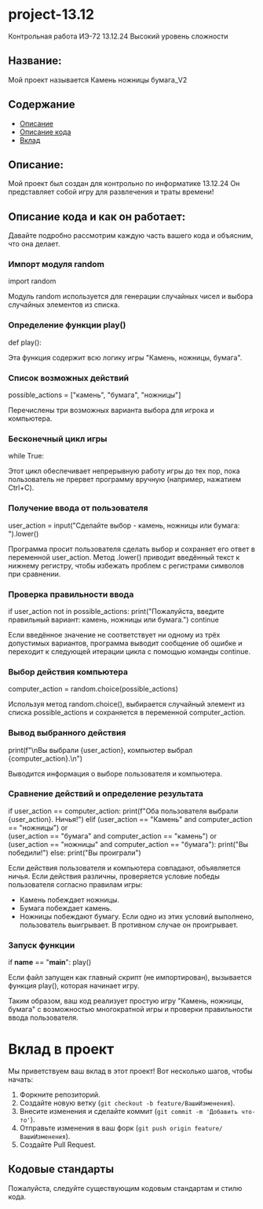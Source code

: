 # project-13.12
Контрольная работа ИЭ-72  13.12.24
Высокий уровень сложности 
## Название:
Мой проект называется Камень ножницы бумага_V2

## Содержание

- [Описание](#описание)
- [Описание кода](#Описаниекода)
- [Вклад](#вклад)

## Описание:
Мой проект был создан для контрольно по информатике 13.12.24 
Он представляет собой игру для развлечения и траты времени!

## Описание кода и как он работает:

Давайте подробно рассмотрим каждую часть вашего кода и объясним, что она делает.

### Импорт модуля random
import random

Модуль random используется для генерации случайных чисел и выбора случайных элементов из списка.

### Определение функции play()
def play():

Эта функция содержит всю логику игры "Камень, ножницы, бумага".

### Список возможных действий
possible_actions = ["камень", "бумага", "ножницы"]

Перечислены три возможных варианта выбора для игрока и компьютера.

### Бесконечный цикл игры
while True:

Этот цикл обеспечивает непрерывную работу игры до тех пор, пока пользователь не прервет программу вручную (например, нажатием Ctrl+C).

### Получение ввода от пользователя
user_action = input("Сделайте выбор - камень, ножницы или бумага: ").lower()

Программа просит пользователя сделать выбор и сохраняет его ответ в переменной user_action. Метод .lower() приводит введённый текст к нижнему регистру, чтобы избежать проблем с регистрами символов при сравнении.

### Проверка правильности ввода
if user_action not in possible_actions:
    print("Пожалуйста, введите правильный вариант: камень, ножницы или бумага.")
    continue

Если введённое значение не соответствует ни одному из трёх допустимых вариантов, программа выводит сообщение об ошибке и переходит к следующей итерации цикла с помощью команды continue.

### Выбор действия компьютера
computer_action = random.choice(possible_actions)

Используя метод random.choice(), выбирается случайный элемент из списка possible_actions и сохраняется в переменной computer_action.

### Вывод выбранного действия
print(f"\nВы выбрали {user_action}, компьютер выбрал {computer_action}.\n")

Выводится информация о выборе пользователя и компьютера.

### Сравнение действий и определение результата
if user_action == computer_action:
    print(f"Оба пользователя выбрали {user_action}. Ничья!")
elif (user_action == "Камень" and computer_action == "ножницы") or \
        (user_action == "бумага" and computer_action == "камень") or \
        (user_action == "ножницы" and computer_action == "бумага"):
    print("Вы победили!")
else:
    print("Вы проиграли")

Если действия пользователя и компьютера совпадают, объявляется ничья. Если действия различны, проверяется условие победы пользователя согласно правилам игры:
- Камень побеждает ножницы.
- Бумага побеждает камень.
- Ножницы побеждают бумагу.
Если одно из этих условий выполнено, пользователь выигрывает. В противном случае он проигрывает.

### Запуск функции
if __name__ == "__main__":
    play()

Если файл запущен как главный скрипт (не импортирован), вызывается функция play(), которая начинает игру.

Таким образом, ваш код реализует простую игру "Камень, ножницы, бумага" с возможностью многократной игры и проверки правильности ввода пользователя.


# Вклад в проект

Мы приветствуем ваш вклад в этот проект! Вот несколько шагов, чтобы начать:

1. Форкните репозиторий.
2. Создайте новую ветку (`git checkout -b feature/ВашиИзменения`).
3. Внесите изменения и сделайте коммит (`git commit -m 'Добавить что-то'`).
4. Отправьте изменения в ваш форк (`git push origin feature/ВашиИзменения`).
5. Создайте Pull Request.

## Кодовые стандарты

Пожалуйста, следуйте существующим кодовым стандартам и стилю кода.
